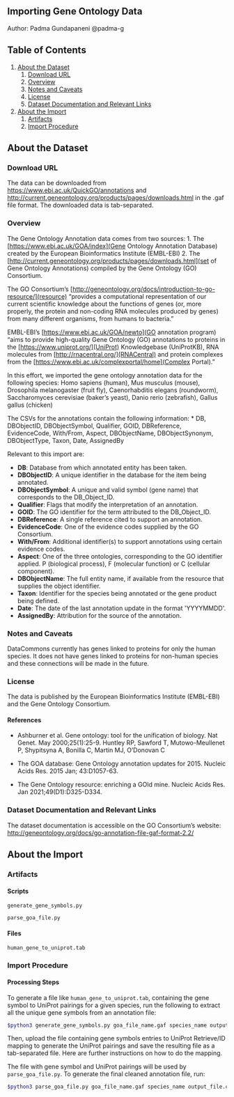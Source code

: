 ## Importing Gene Ontology Data
Author: Padma Gundapaneni @padma-g

## Table of Contents
1. [About the Dataset](#about-the-dataset)
    1. [Download URL](#download-url)
    2. [Overview](#overview)
    3. [Notes and Caveats](#notes-and-caveats)
    4. [License](#license)
    5. [Dataset Documentation and Relevant Links](#dataset-documentation-and-relevant-links)
2. [About the Import](#about-the-import)
    1. [Artifacts](#artifacts)
    2. [Import Procedure](#import-procedure)

## About the Dataset

### Download URL
The data can be downloaded from https://www.ebi.ac.uk/QuickGO/annotations and http://current.geneontology.org/products/pages/downloads.html in the .gaf file format. The downloaded data is tab-separated.

### Overview
The Gene Ontology Annotation data comes from two sources:
    1. The [https://www.ebi.ac.uk/GOA/index](Gene Ontology Annotation Database) created by the European Bioinformatics Institute (EMBL-EBI)
    2. The [http://current.geneontology.org/products/pages/downloads.html](set of Gene Ontology Annotations) compiled by the Gene Ontology (GO) Consortium.

The GO Consortium’s [http://geneontology.org/docs/introduction-to-go-resource/](resource) “provides a computational representation of our current scientific knowledge about the functions of genes (or, more properly, the protein and non-coding RNA molecules produced by genes) from many different organisms, from humans to bacteria.”

EMBL-EBI’s [https://www.ebi.ac.uk/GOA/newto](GO annotation program) “aims to provide high-quality Gene Ontology (GO) annotations to proteins in the [https://www.uniprot.org/](UniProt) Knowledgebase (UniProtKB), RNA molecules from [http://rnacentral.org/](RNACentral) and protein complexes from the [https://www.ebi.ac.uk/complexportal/home](Complex Portal).” 

In this effort, we imported the gene ontology annotation data for the following species: Homo sapiens (human), Mus musculus (mouse), Drosophila melanogaster (fruit fly), Caenorhabditis elegans (roundworm), Saccharomyces cerevisiae (baker’s yeast), Danio rerio (zebrafish), Gallus gallus (chicken)

The CSVs for the annotations contain the following information:
    * DB, DBObjectID, DBObjectSymbol, Qualifier, GOID, DBReference, EvidenceCode, With/From, Aspect, DBObjectName, DBObjectSynonym, DBObjectType, Taxon, Date, AssignedBy

Relevant to this import are: 
* **DB**: Database from which annotated entity has been taken.
* **DBObjectID**: A unique identifier in the database for the item being annotated.
* **DBObjectSymbol**: A unique and valid symbol (gene name) that corresponds to the DB_Object_ID.
* **Qualifier**: Flags that modify the interpretation of an annotation.
* **GOID**: The GO identifier for the term attributed to the DB_Object_ID.
* **DBReference**: A single reference cited to support an annotation.
* **EvidenceCode**: One of the evidence codes supplied by the GO Consortium.
* **With/From**: Additional identifier(s) to support annotations using certain evidence codes.
* **Aspect**: One of the three ontologies, corresponding to the GO identifier applied. P (biological process), F (molecular function) or C (cellular component).
* **DBObjectName**: The full entity name, if available from the resource that supplies the object identifier.
* **Taxon**: Identifier for the species being annotated or the gene product being defined.
* **Date**: The date of the last annotation update in the format 'YYYYMMDD'.
* **AssignedBy**: Attribution for the source of the annotation.

### Notes and Caveats

DataCommons currently has genes linked to proteins for only the human species. It does not have genes linked to proteins for non-human species and these connections will be made in the future.

### License
The data is published by the European Bioinformatics Institute (EMBL-EBI) and the Gene Ontology Consortium.

#### References

* Ashburner et al. Gene ontology: tool for the unification of biology. Nat Genet. May 2000;25(1):25-9.
Huntley RP, Sawford T, Mutowo-Meullenet P, Shypitsyna A, Bonilla C, Martin MJ, O’Donovan C

* The GOA database: Gene Ontology annotation updates for 2015.
Nucleic Acids Res. 2015 Jan; 43:D1057-63.

* The Gene Ontology resource: enriching a GOld mine. Nucleic Acids Res. Jan 2021;49(D1):D325-D334.

### Dataset Documentation and Relevant Links
The dataset documentation is accessible on the GO Consortium’s website: http://geneontology.org/docs/go-annotation-file-gaf-format-2.2/ 

## About the Import

### Artifacts

#### Scripts
`generate_gene_symbols.py`

`parse_goa_file.py`

#### Files

`human_gene_to_uniprot.tab`

### Import Procedure

#### Processing Steps
To generate a file like `human_gene_to_uniprot.tab`, containing the gene symbol to UniProt pairings for a given species, run the following to extract all the unique gene symbols from an annotation file:

```bash
$python3 generate_gene_symbols.py goa_file_name.gaf species_name output_file.csv
```

Then, upload the file containing gene symbols entries to UniProt Retrieve/ID mapping to generate the UniProt pairings and save the resulting file as a tab-separated file. Here are further instructions on how to do the mapping.

The file with gene symbol and UniProt pairings will be used by `parse_goa_file.py`. To generate the final cleaned annotation file, run:

```bash
$python3 parse_goa_file.py goa_file_name.gaf species_name output_file.csv uniprot_pairings_file.tab
```
